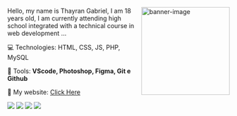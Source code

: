<a href="https://ibb.co/QPj223q"><img width="200px" src="https://i.ibb.co/8r4WWLR/banner-image.png" align="right" alt="banner-image" border="0"></a>

<p align="left"> 
  Hello, my name is Thayran Gabriel, I am 18 years old, I am currently attending high school integrated with a technical course in web development ...
</p>

<p align="left">
  💻 Technologies: 
  HTML, CSS, JS, PHP, MySQL
</p>

<p align="left">
  💼 Tools: <strong>VScode, Photoshop, Figma, Git e Github</strong>
</p>

<p align="left">
  📲 My website: <a href="https://thayrangabriel.com">Click Here</a>
</p>

<p align="left">
  
 <a target="_blank" href="https://api.whatsapp.com/send?phone=5511942726193" alt="WhatsApp">
  <img src="https://img.shields.io/badge/-WhatsApp-25d366?style=flat-square&labelColor=25d366&logo=whatsapp&logoColor=white&link=https://api.whatsapp.com/send?phone=5511942726193"/></a>
  
   <a target="_blank" href="https://www.facebook.com/thayran.gabriel.79/" alt="Facebook">
  <img src="https://img.shields.io/badge/-Facebook-3b5998?style=flat-square&labelColor=3b5998&logo=facebook&logoColor=white&link=https://www.facebook.com/thayran.gabriel.79"/></a>
  
  <a target="_blank" href="https://www.instagram.com/thayran.gabriel/" alt="Instagram">
  <img src="https://img.shields.io/badge/-Instagram-DF0174?style=flat-square&labelColor=DF0174&logo=instagram&logoColor=white&link=https://www.instagram.com/thayran.gabriel/"/></a>

  <a target="_blank" href="https://www.linkedin.com/in/thayran-gabriel-machado-deusedino-1870681b3/" alt="Linkedin">
  <img src="https://img.shields.io/badge/-Linkedin-0e76a8?style=flat-square&logo=Linkedin&logoColor=white&link=https://www.linkedin.com/in/thayran-gabriel-machado-deusedino-1870681b3/" /></a>

</p>  
